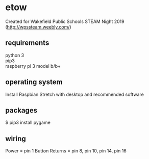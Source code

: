 # etow

Created for Wakefield Public Schools STEAM Night 2019 (http://wpssteam.weebly.com/)


requirements
------------
python 3<br>
pip3<br>
raspberry pi 3 model b/b+<br>

operating system
----------------
Install Raspbian Stretch with desktop and recommended software

packages
--------
$ pip3 install pygame

wiring
------
Power = pin 1
Button Returns = pin 8, pin 10, pin 14, pin 16

